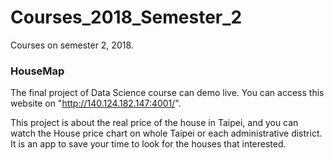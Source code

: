 # Courses_2018_Semester_2
Courses on semester 2, 2018.

### HouseMap
The final project of Data Science course can demo live.
You can access this website on "http://140.124.182.147:4001/".

This project is about the real price of the house in Taipei, 
and you can watch the House price chart on whole Taipei or each administrative district.  
It is an app to save your time to look for the houses that interested.
